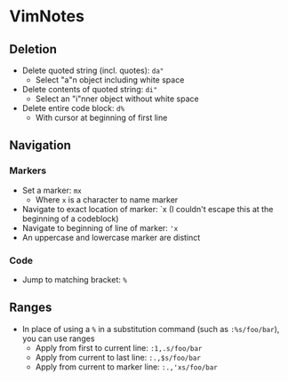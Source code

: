 # VimNotes
## Deletion
- Delete quoted string (incl. quotes): `da"`
  - Select "a"n object including white space
- Delete contents of quoted string: `di"`
  - Select an "i"nner object without white space
- Delete entire code block: `d%`
  - With cursor at beginning of first line

## Navigation
### Markers
- Set a marker: `mx`
  - Where `x` is a character to name marker
- Navigate to exact location of marker: \`x (I couldn't escape this at the beginning of a codeblock)
- Navigate to beginning of line of marker: `'x`
- An uppercase and lowercase marker are distinct

### Code
- Jump to matching bracket: `%`

## Ranges
- In place of using a `%` in a substitution command (such as `:%s/foo/bar`), you can use ranges
  - Apply from first to current line: `:1,.s/foo/bar`
  - Apply from current to last line: `:.,$s/foo/bar`
  - Apply from current to marker line: `:.,'xs/foo/bar`
